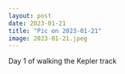 ```yaml
---
layout: post
date: 2023-01-21
title: "Pic on 2023-01-21"
image: 2023-01-21.jpeg
---
```


Day 1 of walking the Kepler track
